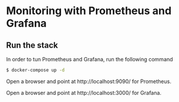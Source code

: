 # Monitoring with Prometheus and Grafana

## Run the stack

In order to tun Prometheus and Grafana, run the following command

```bash
$ docker-compose up -d
```

Open a browser and point at http://localhost:9090/ for Prometheus.

Open a browser and point at http://localhost:3000/ for Grafana.

